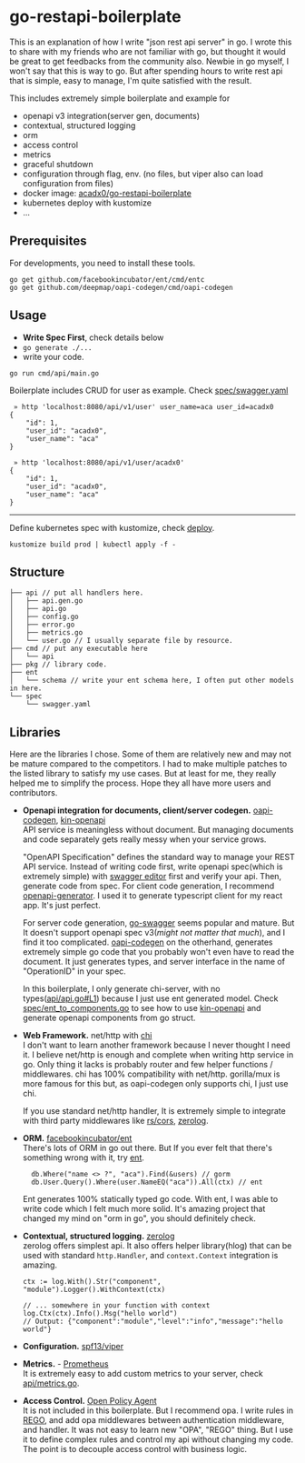 # go-restapi-boilerplate

This is an explanation of how I write "json rest api server" in go. I wrote this to share with my friends who are not familiar with go, but thought it would be great to get feedbacks from the community also. 
Newbie in go myself, I won't say that this is way to go. But after spending hours to write rest api that is simple, easy to manage, I'm quite satisfied with the result.

This includes extremely simple boilerplate and example for
- openapi v3 integration(server gen, documents)
- contextual, structured logging
- orm
- access control
- metrics
- graceful shutdown
- configuration through flag, env. (no files, but viper also can load configuration from files)
- docker image: [acadx0/go-restapi-boilerplate](https://hub.docker.com/repository/docker/acadx0/go-restapi-boilerplate)
- kubernetes deploy with kustomize
- ...


Prerequisites
---
For developments, you need to install these tools.
```
go get github.com/facebookincubator/ent/cmd/entc
go get github.com/deepmap/oapi-codegen/cmd/oapi-codegen
```

Usage
---
- **Write Spec First**, check details below
- ```go generate ./...``` 
- write your code.
```
go run cmd/api/main.go
```
Boilerplate includes CRUD for user as example. Check [spec/swagger.yaml](spec/swagger.yaml)
```
 » http 'localhost:8080/api/v1/user' user_name=aca user_id=acadx0
{
    "id": 1,
    "user_id": "acadx0",
    "user_name": "aca"
}

 » http 'localhost:8080/api/v1/user/acadx0'
{
    "id": 1,
    "user_id": "acadx0",
    "user_name": "aca"
}
```

---
Define kubernetes spec with kustomize, check [deploy](deploy).
```
kustomize build prod | kubectl apply -f -
```


Structure
---
```
├── api // put all handlers here.
│   ├── api.gen.go
│   ├── api.go 
│   ├── config.go 
│   ├── error.go
│   ├── metrics.go
│   └── user.go // I usually separate file by resource.
├── cmd // put any executable here
│   └── api
├── pkg // library code.
├── ent
│   └── schema // write your ent schema here, I often put other models in here.
└── spec
    └── swagger.yaml

```

Libraries
---
Here are the libraries I chose. Some of them are relatively new and may not be mature compared to the competitors. I had to make multiple patches to the listed library to satisfy my use cases. But at least for me, they really helped me to simplify the process. Hope they all have more users and contributors. 

- **Openapi integration for documents, client/server codegen.** [oapi-codegen](https://github.com/deepmap/oapi-codegen), [kin-openapi](https://github.com/getkin/kin-openapi)  
  API service is meaningless without document. But managing documents and code separately gets really messy when your service grows.  

  "OpenAPI Specification" defines the standard way to manage your REST API service.
  Instead of writing code first, write openapi spec(which is extremely simple) with [swagger editor](https://editor.swagger.io/) first and verify your api. Then, generate code from spec. For client code generation, I recommend [openapi-generator](https://github.com/OpenAPITools/openapi-generator). I used it to generate typescript client for my react app. It's just perfect.

  For server code generation, [go-swagger](https://github.com/go-swagger/go-swagger) seems popular and mature. But It doesn't support openapi spec v3(*might not matter that much*), and I find it too complicated. [oapi-codegen](https://github.com/deepmap/oapi-codegen) on the otherhand, generates extremely simple go code that you probably won't even have to read the document. It just generates types, and server interface in the name of "OperationID" in your spec.

  In this boilerplate, I only generate chi-server, with no types([api/api.go#L1](api/api.go#L1)) because I just use ent generated model. Check [spec/ent_to_components.go](spec/ent_to_components.go) to see how to use [kin-openapi](https://github.com/getkin/kin-openapi) and generate openapi components from go struct. 


- **Web Framework.** net/http with [chi](https://github.com/go-chi/chi)  
  I don't want to learn another framework because I never thought I need it. I believe net/http is enough and complete when writing http service in go. Only thing it lacks is probably router and few helper functions / middlewares. chi has 100% compatibility with net/http. gorilla/mux is more famous for this but, as oapi-codegen only supports chi, I just use chi. 

  If you use standard net/http handler, It is extremely simple to integrate with third party middlewares like [rs/cors](https://github.com/rs/cors), [zerolog](https://github.com/rs/zerolog).


- **ORM.**  [facebookincubator/ent](https://github.com/facebookincubator/ent)  
  There's lots of ORM in go out there. But If you ever felt that there's something wrong with it, try [ent](https://github.com/facebookincubator/ent). 
  ```
    db.Where("name <> ?", "aca").Find(&users) // gorm
    db.User.Query().Where(user.NameEQ("aca")).All(ctx) // ent
  ```
   Ent generates 100% statically typed go code. With ent, I was able to write code which I felt much more solid. It's amazing project that changed my mind on "orm in go", you should definitely check. 

  
- **Contextual, structured logging.** [zerolog](https://github.com/rs/zerolog)  
  zerolog offers simplest api. It also offers helper library(hlog) that can be used with standard ```http.Handler```, and ```context.Context``` integration is amazing. 
  ``` 
  ctx := log.With().Str("component", "module").Logger().WithContext(ctx)

  // ... somewhere in your function with context
  log.Ctx(ctx).Info().Msg("hello world")
  // Output: {"component":"module","level":"info","message":"hello world"} 
  ```

- **Configuration.** [spf13/viper](https://github.com/spf13/viper)  

- **Metrics.** - [Prometheus](https://github.com/prometheus/client_golang)  
  It is extremely easy to add custom metrics to your server, check [api/metrics.go](api/metrics.go).
  
- **Access Control.** [ Open Policy Agent ](https://github.com/open-policy-agent/opa)  
  It is not included in this boilerplate. But I recommend opa. I write rules in [REGO](https://play.openpolicyagent.org/), and add opa middlewares between authentication middleware, and handler. It was not easy to learn new "OPA", "REGO" thing. But I use it to define complex rules and control my api without changing my code. The point is to decouple access control with business logic.

